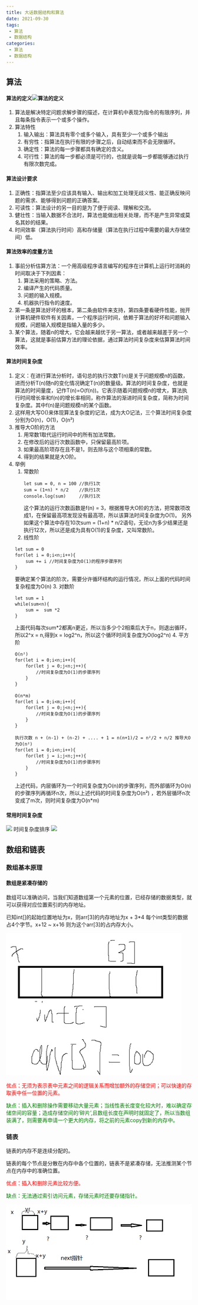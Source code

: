 ```yaml
---
title: 大话数据结构和算法
date: 2021-09-30
tags:
 - 算法
 - 数据结构
categories:
 - 算法
 - 数据结构
---
```


## 算法

#### 算法的定义<img width=50 src='https://gimg2.baidu.com/image_search/src=http%3A%2F%2Fdingyue.ws.126.net%2F2019%2F04%2F26%2Fb28f072f389145abb3f1c471e18e7e20.jpeg&refer=http%3A%2F%2Fdingyue.ws.126.net&app=2002&size=f9999,10000&q=a80&n=0&g=0n&fmt=jpeg?sec=1635578545&t=1e069fc93c7d7dfdb9eb01acf2ba16bf' alt='算法的定义'>

1. 算法是解决特定问题求解步骤的描述，在计算机中表现为指令的有限序列，并且每条指令表示一个或多个操作。
2. 算法特性
   1. 输入输出：算法具有零个或多个输入，具有至少一个或多个输出
   2. 有穷性：指算法在执行有限的步骤之后，自动结束而不会无限循环。
   3. 确定性：算法的每一步骤都具有确定的含义。
   4. 可行性：算法的每一步都必须是可行的，也就是说每一步都能够通过执行有限次数完成。
#### 算法设计要求
1. 正确性：指算法至少应该具有输入、输出和加工处理无歧义性、能正确反映问题的需求、能够得到问题的正确答案。
2. 可读性：算法设计的另一目的是为了便于阅读、理解和交流。
3. 健壮性：当输入数据不合法时，算法也能做出相关处理，而不是产生异常或莫名其妙的结果。
4. 时间效率（算法执行时间）高和存储量（算法在执行过程中需要的最大存储空间）低。
#### 算法效率的度量方法
1. 事前分析估算方法：一个用高级程序语言编写的程序在计算机上运行时消耗的时间取决于下列因素：
   1. 算法采用的策略、方法。
   2. 编译产生的代码质量。
   3. 问题的输入规模。
   4. 机器执行指令的速度。
2. 第一条是算法好坏的根本，第二条由软件来支持，第四条要看硬件性能，抛开计算机硬件软件有关因素，一个程序运行时间，依赖于算法的好坏和问题输入规模，问题输入规模是指输入量的多少。
3. 某个算法，随着n的增大，它会越来越优于另一算法，或者越来越差于另一个算法，这就是事前估算方法的理论依据，通过算法时间复杂度来估算算法时间效率。

#### 算法时间复杂度
1. 定义：在进行算法分析时，语句总的执行次数T(n)是关于问题规模n的函数，进而分析T(n)随n的变化情况确定T(n)的数量级。算法的时间复杂度，也就是算法的时间量度，记作T(n)=O(f(n))。它表示随着问题规模n的增大，算法执行时间增长率和f(n)的增长率相同，称作算法的渐进时间复杂度，简称为时间复杂度。其中f(n)是问题规模n的某个函数。
2. 这样用大写O()来体现算法复杂度的记法，成为大O记法，三个算法时间复杂度分别为O(n)，O(1)，O(n²)
3. 推导大O阶的方法
   1. 用常数1取代运行时间中的所有加法常数。
   2. 在修改后的运行次数函数中，只保留最高阶项。
   3. 如果最高阶项存在且不是1，则去除与这个项相乘的常数。
   4. 得到的结果就是大O阶。
4. 举例
   1. 常数阶
      ```
      let sum = 0, n = 100 //执行1次
      sum = (1+n) * n/2    //执行1次
      console.log(sum)     //执行1次
      ```
      这个算法的运行次数函数是f(n) = 3，根据推导大O阶的方法，把常数项改成1，在保留最高项发现没有最高项，所以该算法时间复杂度为O(1)。
      另外如果这个算法中存在10次sum = (1+n) * n/2语句，无论n为多少结果还是执行12次，所以还是成为具有O(1)的复杂度，又叫常数阶。
    2. 线性阶
      ```
      let sum = 0 
      for(let i = 0;i<n;i++){
          sum += i //时间复杂度为O(1)的程序步骤序列
      }
      ```
      要确定某个算法的阶次，需要分许循环结构的运行情况，所以上面的代码时间复杂程度为O(n)
    3. 对数阶
      ```
      let sum = 1
      while(sum<n){
          sum =  sum *2
      }
      ```
      上面代码每次sum*2都离n更近，所以当多少个2相乘后大于n，则退出循环，所以2^x = n,得到x = log2^n，所以这个循环时间复杂度为O(log2^n)
    4. 平方阶
      ```
      O(n²)
      for(let i = 0;i<n;i++){
          for(let j = 0;j<n;j++){
              //时间复杂度为O(1)的步骤序列   
          }
      }
   
      O(n*m)
      for(let i = 0;i<m;i++){
          for(let j = 0;j<n;j++){
              //时间复杂度为O(1)的步骤序列   
          }
      }
      
      执行次数 n + (n-1) + (n-2) + .... + 1 = n(n+1)/2 = n²/2 + n/2 推导大O为O(n²)
      for(let i = 0;i<n;i++){
          for(let j = i;j<n;j++){
              //时间复杂度为O(1)的步骤序列   
          }
      }
      ```
      上述代码，内层循环为一个时间复杂度为O(n)的步骤序列，而外部循环为O(n)的步骤序列再循环n次，所以上述代码的时间复杂度为O(n²) ，若外层循环n次变成了m次，则时间复杂度为O(n*m)
#### 常用时间复杂度
<img src='https://zardluansource.obs.cn-east-2.myhuaweicloud.com/%E6%97%A0%E6%A0%87%E9%A2%98.png'>
时间复杂度排序
<img src='https://zardluansource.obs.cn-east-2.myhuaweicloud.com/%E6%97%B6%E9%97%B4%E5%A4%8D%E6%9D%82%E5%BA%A6%E6%8E%92%E5%BA%8F.png'>


## 数组和链表

### 数组基本原理

#### 数组是紧凑存储的

数组可以准确访问，当我们知道数组第一个元素的位置，已经存储的数据类型，就可以获得对应位置索引的内存地址。

已知int[]的起始位置地址为x，则arr[3]的内存地址为x + 3*4 每个int类型的数据占4个字节。x+12 ~ x+16 则为这个arr[3]的占内存大小。

<img src='./arr_1.png'>



<p style='color:red;'>优点：无须为表示表中元素之间的逻辑关系而增加额外的存储空间；可以快速的存取表中任一位置的元素。</p>
<p style='color:green;'>缺点：插入和删除操作需要移动大量元素；当线性表长度变化较大时，难以确定存储空间的容量；造成存储空间的‘碎片’,且数组长度在声明时就固定了，所以当数组装满了，则需要再申请一个更大的内存，将之前的元素copy到新的内存中。</p>

### 链表

链表的内存不是连续分配的。

链表的每个节点是分散在内存中各个位置的，链表不是紧凑存储，无法推测某个节点在内存中的准确位置。

 <p style='color:red;'>优点：插入和删除元素比较方便。</p>
<p style='color:green;'>缺点：无法通过索引访问元素，存储元素时还要存储指针。</p>

<img src='./list_1.png'>